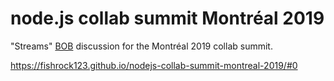 # node.js collab summit Montréal 2019

"Streams" [BOB](https://github.com/Fishrock123/bob) discussion for the Montréal 2019 collab summit.

https://fishrock123.github.io/nodejs-collab-summit-montreal-2019/#0
